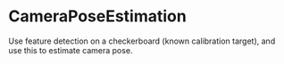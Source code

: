 # CameraPoseEstimation
Use feature detection on a checkerboard (known calibration target), and use this to estimate camera pose.
